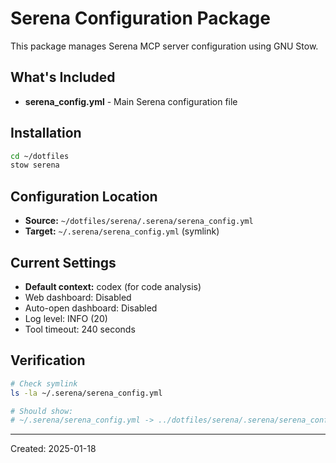 # Serena Configuration Package

This package manages Serena MCP server configuration using GNU Stow.

## What's Included
- **serena_config.yml** - Main Serena configuration file

## Installation
```bash
cd ~/dotfiles
stow serena
```

## Configuration Location
- **Source:** `~/dotfiles/serena/.serena/serena_config.yml`  
- **Target:** `~/.serena/serena_config.yml` (symlink)

## Current Settings
- **Default context:** codex (for code analysis)
- Web dashboard: Disabled
- Auto-open dashboard: Disabled  
- Log level: INFO (20)
- Tool timeout: 240 seconds

## Verification
```bash
# Check symlink
ls -la ~/.serena/serena_config.yml

# Should show:
# ~/.serena/serena_config.yml -> ../dotfiles/serena/.serena/serena_config.yml
```

---
Created: 2025-01-18